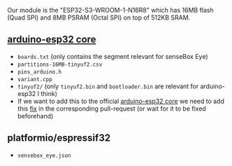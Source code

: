 Our module is the "ESP32-S3-WROOM-1-N16R8" which has 16MB flash (Quad SPI) and 8MB PSRAM (Octal SPI) on top of 512KB SRAM.

## [arduino-esp32 core](https://github.com/espressif/arduino-esp32)
- `boards.txt` (only contains the segment relevant for senseBox Eye)
- `partitions-16MB-tinyuf2.csv`
- `pins_arduino.h`
- `variant.cpp`
- `tinyuf2/` (only `tinyuf2.bin` and `bootloader.bin` are relevant for arduino-esp32 I think)
- If we want to add this to the official [arduino-esp32 core](https://github.com/espressif/arduino-esp32) we need to add this [fix](https://github.com/espressif/arduino-esp32/issues/11245#issuecomment-2842952196) in the corresponding pull-request (or wait for it to be fixed beforehand)

## platformio/espressif32
- `sensebox_eye.json`